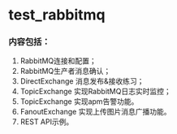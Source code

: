 # test_rabbitmq
### 内容包括：
1. RabbitMQ连接和配置；
2. RabbitMQ生产者消息确认；
3. DirectExchange 消息发布&接收练习；
4. TopicExchange 实现RabbitMQ日志实时监控；
5. TopicExchange 实现apm告警功能。
6. FanoutExchange 实现上传图片消息广播功能。
7. REST API示例。